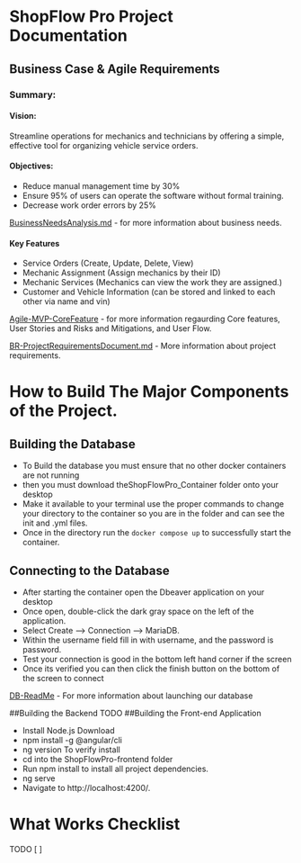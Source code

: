 # ShopFlow Pro Project Documentation
## Business Case & Agile Requirements
### Summary:
#### Vision: 
Streamline operations for mechanics and technicians by offering a simple, effective tool for organizing vehicle service orders.
#### Objectives:
* Reduce manual management time by 30%
* Ensure 95% of users can operate the software without formal training.
* Decrease work order errors by 25%

[BusinessNeedsAnalysis.md](https://github.com/WSU-kduncan/cs3900-autobody-4/blob/2ddb28048d1399b465861fdf7982460bad209c4f/AgileFiles/Agile-MVP-BusinessNeedsAnalysis.md) - for more information about business needs.

#### Key Features

- Service Orders (Create, Update, Delete, View)
- Mechanic Assignment (Assign mechanics by their ID)
- Mechanic Services (Mechanics can view the work they are assigned.)
- Customer and Vehicle Information (can be stored and linked to each other via name and vin)

[Agile-MVP-CoreFeature](https://github.com/WSU-kduncan/cs3900-autobody-4/blob/2ddb28048d1399b465861fdf7982460bad209c4f/AgileFiles/Agile-MVP-BusinessNeedsAnalysis.md) - for more information regaurding Core features, User Stories and Risks and Mitigations, and User Flow.

[BR-ProjectRequirementsDocument.md](https://github.com/WSU-kduncan/cs3900-autobody-4/blob/d9074f0349f0b193b94b8ebc5662cd38dc173b28/BusinessFiles/BR-ProjectRequirementsDocument.md) - More information about project requirements.

# How to Build The Major Components of the Project.
## Building the Database
- To Build the database you must ensure that no other docker containers are not running
- then you must download theShopFlowPro_Container folder onto your desktop 
- Make it available to your terminal use the proper commands to change your directory to the container so you are in the folder and can see the init and .yml files.
- Once in the directory run the `docker compose up` to successfully start the container.
## Connecting to the Database
- After starting the container open the Dbeaver application on your desktop
- Once open, double-click the dark gray space on the left of the application.
- Select Create --> Connection --> MariaDB.
- Within the username field fill in with username, and the password is password.
- Test your connection is good in the bottom left hand corner if the screen
- Once its verified you can then click the finish button on the bottom of the screen to connect

[DB-ReadMe](https://github.com/WSU-kduncan/cs3900-autobody-4/blob/d9074f0349f0b193b94b8ebc5662cd38dc173b28/DB/README.md) - For more information about launching our database

##Building the Backend 
TODO
##Building the Front-end Application 
- Install Node.js Download
- npm install -g @angular/cli
- ng version To verify install
- cd into the ShopFlowPro-frontend folder
- Run npm install to install all project dependencies.
- ng serve
- Navigate to http://localhost:4200/.
# What Works Checklist
TODO
[ ]